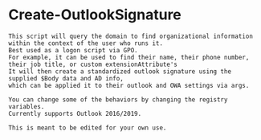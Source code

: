 # Create-OutlookSignature

	This script will query the domain to find organizational information within the context of the user who runs it. 
	Best used as a logon script via GPO.
	For example, it can be used to find their name, their phone number, their job title, or custom extensionAttribute's
	It will then create a standardized outlook signature using the supplied $Body data and AD info,
	which can be applied it to their outlook and OWA settings via args.

	You can change some of the behaviors by changing the registry variables.
	Currently supports Outlook 2016/2019.
	
	This is meant to be edited for your own use.
